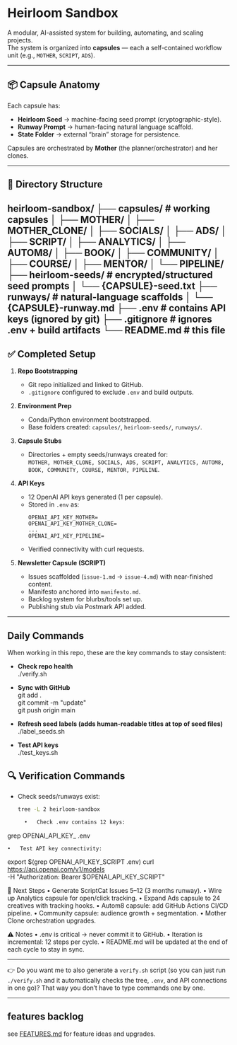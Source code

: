 # Heirloom Sandbox

A modular, AI-assisted system for building, automating, and scaling projects.  
The system is organized into **capsules** — each a self-contained workflow unit (e.g., `MOTHER`, `SCRIPT`, `ADS`).  

---

## 📦 Capsule Anatomy

Each capsule has:
- **Heirloom Seed** → machine-facing seed prompt (cryptographic-style).
- **Runway Prompt** → human-facing natural language scaffold.
- **State Folder** → external “brain” storage for persistence.

Capsules are orchestrated by **Mother** (the planner/orchestrator) and her clones.

---

## 📂 Directory Structure
heirloom-sandbox/
├── capsules/           # working capsules
│   ├── MOTHER/
│   ├── MOTHER_CLONE/
│   ├── SOCIALS/
│   ├── ADS/
│   ├── SCRIPT/
│   ├── ANALYTICS/
│   ├── AUTOM8/
│   ├── BOOK/
│   ├── COMMUNITY/
│   ├── COURSE/
│   ├── MENTOR/
│   └── PIPELINE/
├── heirloom-seeds/     # encrypted/structured seed prompts
│   └── {CAPSULE}-seed.txt
├── runways/            # natural-language scaffolds
│   └── {CAPSULE}-runway.md
├── .env                # contains API keys (ignored by git)
├── .gitignore          # ignores .env + build artifacts
└── README.md           # this file
---

## ✅ Completed Setup

1. **Repo Bootstrapping**
   - Git repo initialized and linked to GitHub.
   - `.gitignore` configured to exclude `.env` and build outputs.

2. **Environment Prep**
   - Conda/Python environment bootstrapped.
   - Base folders created: `capsules/`, `heirloom-seeds/`, `runways/`.

3. **Capsule Stubs**
   - Directories + empty seeds/runways created for:  
     `MOTHER, MOTHER_CLONE, SOCIALS, ADS, SCRIPT, ANALYTICS, AUTOM8, BOOK, COMMUNITY, COURSE, MENTOR, PIPELINE`.

4. **API Keys**
   - 12 OpenAI API keys generated (1 per capsule).
   - Stored in `.env` as:
     ```
     OPENAI_API_KEY_MOTHER=
     OPENAI_API_KEY_MOTHER_CLONE=
     ...
     OPENAI_API_KEY_PIPELINE=
     ```
   - Verified connectivity with curl requests.

5. **Newsletter Capsule (SCRIPT)**
   - Issues scaffolded (`issue-1.md` → `issue-4.md`) with near-finished content.
   - Manifesto anchored into `manifesto.md`.
   - Backlog system for blurbs/tools set up.
   - Publishing stub via Postmark API added.

---
## Daily Commands

When working in this repo, these are the key commands to stay consistent:

- **Check repo health**  
  ./verify.sh

- **Sync with GitHub**  
  git add .  
  git commit -m "update"  
  git push origin main  

- **Refresh seed labels (adds human-readable titles at top of seed files)**  
  ./label_seeds.sh

- **Test API keys**  
  ./test_keys.sh

## 🔍 Verification Commands

- Check seeds/runways exist:
  ```bash
  tree -L 2 heirloom-sandbox

	•	Check .env contains 12 keys:
grep OPENAI_API_KEY_ .env

	•	Test API key connectivity:
export $(grep OPENAI_API_KEY_SCRIPT .env)
curl https://api.openai.com/v1/models \
  -H "Authorization: Bearer $OPENAI_API_KEY_SCRIPT"

🧭 Next Steps
	•	Generate ScriptCat Issues 5–12 (3 months runway).
	•	Wire up Analytics capsule for open/click tracking.
	•	Expand Ads capsule to 24 creatives with tracking hooks.
	•	Autom8 capsule: add GitHub Actions CI/CD pipeline.
	•	Community capsule: audience growth + segmentation.
	•	Mother Clone orchestration upgrades.

⚠️ Notes
	•	.env is critical → never commit it to GitHub.
	•	Iteration is incremental: 12 steps per cycle.
	•	README.md will be updated at the end of each cycle to stay in sync.

---

👉 Do you want me to also generate a `verify.sh` script (so you can just run `./verify.sh` and it automatically checks the tree, `.env`, and API connections in one go)? That way you don’t have to type commands one by one.

---

## features backlog
see [FEATURES.md](FEATURES.md) for feature ideas and upgrades.
